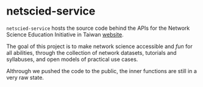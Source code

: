 # netscied-service

`netscied-service` hosts the source code behind the APIs for the Network Science Education Initiative in Taiwan [website](https://netscied.tw).

The goal of this project is to make network science accessible and _fun_ for all abilities,
through the collection of network datasets, tutorials and syllabuses, 
and open models of practical use cases.

Althrough we pushed the code to the public, the inner functions are still in a very raw state. 